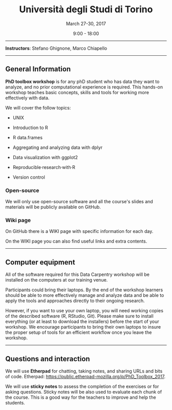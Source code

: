 <center><h1>Università degli Studi di Torino</h1>
March 27-30, 2017

9:00 - 18:00
</center>

---

**Instructors**: Stefano Ghignone, Marco Chiapello

---

## General Information

**PhD toolbox workshop** is for any phD student who has data they want to analyze, and no prior computational experience is required. This hands-on workshop teaches basic concepts, skills and tools for working more effectively with data.

We will cover  the follow topics:

- UNIX

- Introduction to R

- R data.frames

- Aggregating and analyzing data with dplyr

- Data visualization with ggplot2

- Reproducible·research·with·R

- Version control


### Open-source

We will only use open-source software and all the course's slides and materials will be publicly available on GitHub.

### Wiki page

On GitHub there is a WIKI page with specific information for each day.

On the WIKI page you can also find useful links and extra contents.

---

## Computer equipment

All of the software required for this Data Carpentry workshop will be installed on the computers at our training venue.

Participants could bring their laptops. By the end of the workshop learners should be able to more effectively manage and analyze data and be able to apply the tools and approaches directly to their ongoing research.

However, if you want to use your own laptop, you will need working copies of the described software (R, RStudio, Git). Please make sure to install everything (or at least to download the installers) before the start of your workshop. We encourage participants to bring their own laptops to insure the proper setup of tools for an efficient workflow once you leave the workshop.

---

## Questions and interaction

We will use **Etherpad** for chatting, taking notes, and sharing URLs and bits of code.
Etherpad: https://public.etherpad-mozilla.org/p/PhD_Toolbox_2017. 

We will use **sticky notes** to assess the completion of the exercises or for asking questions. Sticky notes will be also used to evaluate each chunk of the course. This is a good way for the teachers to improve and help the students.
